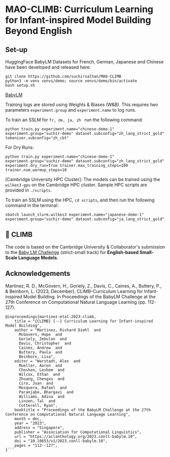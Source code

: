 # MAO-CLIMB: Curriculum Learning for Infant-inspired Model Building Beyond English

## Set-up 
HuggingFace BabyLM Datasets for French, German, Japanese and Chinese have been developed and released here:

```
git clone https://github.com/suchirsalhan/MAO-CLIMB
python3 -m venv venvs/demo; source venvs/demo/bin/activate
bash setup.sh
```

[BabyLM](https://huggingface.co/datasets/cambridge-climb/BabyLM)

Training logs are stored using Weights & Biases (W&B). This requires two parameters `experiment.group` and `experiment.name` to log runs. 

To train an SSLM for  `fr, de, ja, zh ` run the following command: 
```
python train.py experiment.name="chinese-demo-1" experiment.group="suchir-demo" dataset.subconfig="zh_lang_strict_gold" tokenizer.subconfig="zh_cbt"
```


For Dry Runs: 

```
python train.py experiment.name="chinese-demo-1" experiment.group="suchir-demo" dataset.subconfig="zh_lang_strict_gold" experiment.dry_run=True trainer.max_training_steps=100 trainer.num_warmup_steps=10

```

[Cambridge University HPC Cluster]: The models can be trained using the `wilkes3-gpu` on the Cambridge HPC cluster. Sample HPC scripts are provided in `./scripts`. 


To train an SSLM using the HPC, `cd scripts`, and then run the following command in the terminal: 
```
sbatch launch_slurm.wilkes3 experiment.name="japanese-demo-1" experiment.group="suchir-demo" dataset.subconfig="ja_lang_strict_gold"
```

## 🧗 CLIMB 
The code is based on the Cambridge University & Collaborator's submission to the [Baby LM Challenge](https://babylm.github.io/) (strict-small track) for **English-based Small-Scale Language Models**. 

## Acknowledgements

Martinez, R. D., McGovern, H., Goriely, Z., Davis, C., Caines, A., Buttery, P., & Beinborn, L. (2023, December). CLIMB–Curriculum Learning for Infant-inspired Model Building. In Proceedings of the BabyLM Challenge at the 27th Conference on Computational Natural Language Learning (pp. 112-127).


```
@inproceedings{martinez-etal-2023-climb,
    title = "{CLIMB} {--} Curriculum Learning for Infant-inspired Model Building",
    author = "Martinez, Richard Diehl  and
      McGovern, Hope  and
      Goriely, Zebulon  and
      Davis, Christopher  and
      Caines, Andrew  and
      Buttery, Paula  and
      Beinborn, Lisa",
    editor = "Warstadt, Alex  and
      Mueller, Aaron  and
      Choshen, Leshem  and
      Wilcox, Ethan  and
      Zhuang, Chengxu  and
      Ciro, Juan  and
      Mosquera, Rafael  and
      Paranjabe, Bhargavi  and
      Williams, Adina  and
      Linzen, Tal  and
      Cotterell, Ryan",
    booktitle = "Proceedings of the BabyLM Challenge at the 27th Conference on Computational Natural Language Learning",
    month = dec,
    year = "2023",
    address = "Singapore",
    publisher = "Association for Computational Linguistics",
    url = "https://aclanthology.org/2023.conll-babylm.10",
    doi = "10.18653/v1/2023.conll-babylm.10",
    pages = "112--127",
}```
